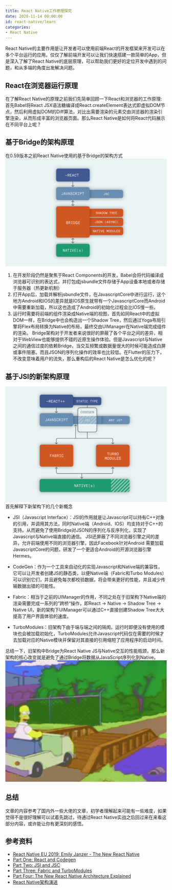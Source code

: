 ```yaml
---
title: React Native工作原理探究
date: 2020-11-14 00:00:00
id: react-native/learn
categories: 
- React Native
---
```


React Native的主要作用是让开发者可以使用前端React的开发框架来开发可以在多个平台运行的应用。仅仅了解前端开发可以让我们快速搭建一款简单的App，但是深入了解了React Native的底层原理，可以帮助我们更好的定位开发中遇到的问题，和从多端的角度出发解决问题。

<!-- more -->

## React在浏览器运行原理

在了解React Native的原理之前我们先简单回顾一下React和浏览器的工作原理:
首先Babel将React JSX语法糖编译成React.createElement表达式即虚拟DOM节点，然后利用虚拟DOM的Diff算法，对比出需要渲染的元素交由浏览器的渲染引擎渲染，从而形成丰富的浏览器页面。那么React Native是如何将React代码展示在不同平台上呢？

## 基于Bridge的架构原理
在0.59版本之前React Native使用的基于Bridge的架构方式
![](../../../images/article/react-native/3.png)
1. 在开发阶段仍然是聚焦于React Components的开发，Babel会将代码编译成浏览器可识别的表达式，并打包成jsbundle文件存储于App设备本地或者存储于服务器（热更新机制）
2. 打开App后，加载并解析jsbundle文件，在JavascriptCore中进行运行，这个地方Android和IOS的差异就是IOS原生就带有一个JavascriptCore而Android中需要重新加载，所以这也造成了Android的初始化过程会比IOS慢一些。
3. 运行时需要将前端的组件渲染成Native端的视图，首先如同React中的虚拟DOM一样，在Bridge中也会构造出一个Shadow Tree，然后通过Yoga布局引擎将Flex布局转换为Native的布局，最终交由UIManager在Native端完成组件的渲染。
Bridge架构对于开发者来说很好的屏蔽了各个平台之间的差异，相对于WebView也能够提供不错的近原生操作体验。但是Javascript与Native之间的通信过度的依赖Bridge，当交互频繁或数据量很大的时候可能造成白屏或事件阻塞。而且JSON的序列化操作的效率也比较低。在Flutter的压力下，不改变意味着用户的流失，那么重构后的React Native是怎么优化的呢？

## 基于JSI的新架构原理

![](../../../images/article/react-native/5.png)
首先解释下新架构下的几个新概念
- JSI（Javascript Interface）：JSI的作用就是让Javascript可以持有C++对象的引用，并调用其方法，同时Native端（Android、IOS）均支持对于C++的支持。从而避免了使用Bridge对JSON的序列化与反序列化，实现了Javascript与Native端直接的通信。
JSI还屏蔽了不同浏览器引擎之间的差异，允许前端使用不同的浏览器引擎，因此Facebook针对Android 需要加载JavascriptCore的问题，研发了一个更适合Android的开源浏览器引擎Hermes。

- CodeGen：作为一个工具来自动化的实现Javascript和Native端的兼容性，它可以让开发者创建JS的静态类，以便Native端（Fabric和Turbo Modules）可以识别它们，并且避免每次都校验数据，将会带来更好的性能，并且减少传输数据出错的可能性。

- Fabric：相当于之前的UIManager的作用，不同之处在于旧架构下Native端的渲染需要完成一系列的”跨桥“操作，即React -> Native -> Shadow Tree -> Native UI，新的架构下UIManager可以通过C++直接创建Shadow Tree大大提高了用户界面体验的速度。

- TurboModules：旧架构下由于端与端之间的隔阂，运行时即便没有使用的模块也会被加载初始化，TurboModules允许Javascript代码仅在需要的时候才去加载对应的Native模块并保留对其直接的引用缩短了应用程序的启动时间。

总结一下，旧架构中Bridge为React Native JS与Native交互的性能瓶颈，那么新架构的核心改变就是避免了通过Bridge将数据从JavaScript序列化到Native。
![](../../../images/article/react-native/6.gif)

## 总结
文章的内容参考了国内外一些大佬的文章，初学者理解起来可能有一些难度，如果觉得不是很好理解可以试着先跳过，待通过React Native实战之后回过来在来看这部分内容，或许能让你有更深刻的感悟。

## 参考资料
- [React Native EU 2019: Emily Janzer - The New React Native](https://www.youtube.com/watch?v=52El0EUI6D0)
- [Part One: React and Codegen](https://formidable.com/blog/2019/react-codegen-part-1/)
- [Part Two: JSI and JSC](https://formidable.com/blog/2019/jsi-jsc-part-2/)
- [Part Three: Fabric and TurboModules](https://formidable.com/blog/2019/fabric-turbomodules-part-3/)
- [Part Four: The New React Native Architecture Explained](https://formidable.com/blog/2019/lean-core-part-4/)
- [React Native架构演进](http://www.ayqy.net/blog/react-native-new-architecture/)